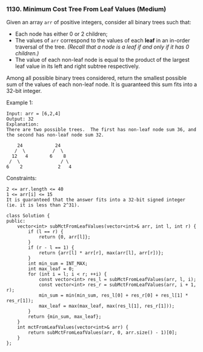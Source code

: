### 1130. Minimum Cost Tree From Leaf Values (Medium)

Given an array ```arr``` of positive integers, consider all binary trees such that:

- Each node has either 0 or 2 children;
- The values of ```arr``` correspond to the values of each **leaf** in an in-order traversal of the tree.  *(Recall that a node is a leaf if and only if it has 0 children.)*
- The value of each non-leaf node is equal to the product of the largest leaf value in its left and right subtree respectively.

Among all possible binary trees considered, return the smallest possible sum of the values of each non-leaf node.  It is guaranteed this sum fits into a 32-bit integer.

 
Example 1:

```
Input: arr = [6,2,4]
Output: 32
Explanation:
There are two possible trees.  The first has non-leaf node sum 36, and the second has non-leaf node sum 32.

    24            24
   /  \          /  \
  12   4        6    8
 /  \               / \
6    2             2   4
```

Constraints:

```
2 <= arr.length <= 40
1 <= arr[i] <= 15
It is guaranteed that the answer fits into a 32-bit signed integer (ie. it is less than 2^31).
```
```
class Solution {
public:
    vector<int> subMctFromLeafValues(vector<int>& arr, int l, int r) {
        if (l == r) {
            return {0, arr[l]};
        }
        if (r - l == 1) {
            return {arr[l] * arr[r], max(arr[l], arr[r])};
        }
        int min_sum = INT_MAX;
        int max_leaf = 0;
        for (int i = l; i < r; ++i) {
            const vector<int> res_l = subMctFromLeafValues(arr, l, i);
            const vector<int> res_r = subMctFromLeafValues(arr, i + 1, r);
            min_sum = min(min_sum, res_l[0] + res_r[0] + res_l[1] * res_r[1]); 
            max_leaf = max(max_leaf, max(res_l[1], res_r[1]));
        }
        return {min_sum, max_leaf};
    }
    int mctFromLeafValues(vector<int>& arr) {
        return subMctFromLeafValues(arr, 0, arr.size() - 1)[0];
    }
};
```
